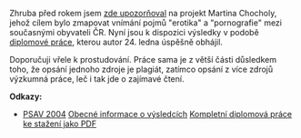 <!-- dcterms:identifier = riderweblog#193 -->
<!-- dcterms:title = Podívám se a vidím - jak Češi vnímají pornografii? -->
<!-- dcterms:abstract = Zhruba před rokem jsem zde upozorňoval na projekt Martina Chocholy, jehož cílem bylo zmapovat vnímání pojmů "erotika" a "pornografie" mezi současnými obyvateli ČR. Nyní jsou k dispozici výsledky. -->
<!-- np9:categoryId = 2 -->
<!-- x4w:category = Lidé a jiná zvěř -->
<!-- np9:authorId = 1 -->
<!-- np9:authorEmail = michal.valasek@altairis.cz -->
<!-- dcterms:creator = Michal Altair Valášek -->
<!-- dcterms:created = 2005-01-26T01:38:31.663+01:00 -->
<!-- dcterms:dateAccepted = 2005-01-26T01:38:31.663+01:00 -->

Zhruba před rokem jsem [zde upozorňoval](/entry/article-20040224.aspx#135011) na projekt Martina Chocholy, jehož cílem bylo zmapovat vnímání pojmů "erotika" a "pornografie" mezi současnými obyvateli ČR. Nyní jsou k dispozici výsledky v podobě [diplomové práce](http://diplomka.chochola.net), kterou autor 24. ledna úspěšně obhájil.

Doporučuji vřele k prostudování. Práce sama je z větší části důsledkem toho, že opsání jednoho zdroje je plagiát, zatímco opsání z více zdrojů výzkumná práce, leč i tak jde o zajímavé čtení.

**Odkazy:**

*   [PSAV 2004](http://psav.chochola.net/) 
[Obecné informace o výsledcích](http://diplomka.chochola.net) 
[Kompletní diplomová práce ke stažení jako PDF](http://diplomka.chochola.net/dp/diplomova_prace.pdf)
